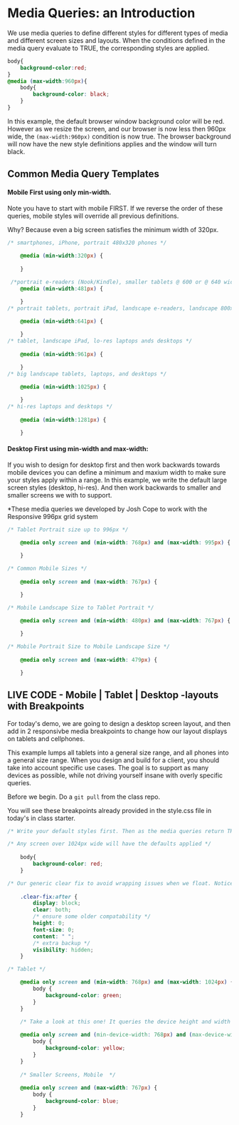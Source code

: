 # Media Queries: an Introduction 

We use media queries to define different styles for different types of media and different screen sizes and layouts. When the conditions defined in the media query evaluate to TRUE, the corresponding styles are applied.

```css
body{
 	background-color:red;
}
@media (max-width:960px){
	body{
		background-color: black;
	}
}
```
In this example, the default browser window background color will be red. However as we resize the screen, and our browser is now less then 960px wide, the `(max-width:960px)` condition is now true. The browser background will now have the new style definitions applies and the window will turn black.

## Common Media Query Templates 

#### **Mobile First** using only min-width. 

Note you have to start with mobile FIRST. If we reverse the order of these queries, mobile styles will override all previous definitions. 

Why? Because even a big screen satisfies the minimum width of 320px. 
```css
/* smartphones, iPhone, portrait 480x320 phones */ 
	
	@media (min-width:320px) { 
	
	}

 /*portrait e-readers (Nook/Kindle), smaller tablets @ 600 or @ 640 wide. */
	@media (min-width:481px) {  

	}
/* portrait tablets, portrait iPad, landscape e-readers, landscape 800x480 or 854x480 phones */
	
	@media (min-width:641px) { 

	}
/* tablet, landscape iPad, lo-res laptops ands desktops */
	
	@media (min-width:961px) { 

	}
/* big landscape tablets, laptops, and desktops */
	
	@media (min-width:1025px) {  

	}
/* hi-res laptops and desktops */
	
	@media (min-width:1281px) {

	}
```
#### **Desktop First** using min-width and max-width:

If you wish to design for desktop first and then work backwards towards mobile devices you can define a minimum and maxium width to make sure your styles apply within a range. In this example, we write the default large screen styles (desktop, hi-res). And then work backwards to smaller and smaller screens we with to support. 

*These media queries we developed by Josh Cope to work with the Responsive 996px grid system 

```css
/* Tablet Portrait size up to 996px */
	
	@media only screen and (min-width: 768px) and (max-width: 995px) {

	}

/* Common Mobile Sizes */
	
	@media only screen and (max-width: 767px) {

	}

/* Mobile Landscape Size to Tablet Portrait */
	
	@media only screen and (min-width: 480px) and (max-width: 767px) {

	}

/* Mobile Portrait Size to Mobile Landscape Size */
	
	@media only screen and (max-width: 479px) {

	}
```

## LIVE CODE - Mobile | Tablet | Desktop -layouts with Breakpoints  

For today's demo, we are going to design a desktop screen layout, and then add in 2 responsivbe media breakpoints to change how our layout displays on tablets and cellphones.

This example lumps all tablets into a general size range, and all phones into a general size range. When you design and build for a client, you should take into account specific use cases. The goal is to support as many devices as possible, while not driving yourself insane with overly specific queries.

Before we begin. Do a `git pull` from the class repo. 

You will see these breakpoints already provided in the style.css file in today's in class starter.

```css
/* Write your default styles first. Then as the media queries return TRUE, styles will be updated/overidden. */

/* Any screen over 1024px wide will have the defaults applied */
    
    body{
        background-color: red;
    }

/* Our generic clear fix to avoid wrapping issues when we float. Notice we make sure this is applied in the default style section. */
    
    .clear-fix:after {
        display: block;
        clear: both;
        /* ensure some older compatability */
        height: 0;
        font-size: 0;
        content: " ";
        /* extra backup */
        visibility: hidden;
    }

/* Tablet */

    @media only screen and (min-width: 768px) and (max-width: 1024px) {
        body {
            background-color: green;
        }
    }
    
    /* Take a look at this one! It queries the device height and width rather than the browser window. Notice how this only works when we use developer tools to fake a tablet's specs.*/

    @media only screen and (min-device-width: 768px) and (max-device-width: 1024px) { 
        body {
            background-color: yellow;
        }
    }  
    
    /* Smaller Screens, Mobile  */
    
    @media only screen and (max-width: 767px) {
        body {
            background-color: blue;
        }
    }
```